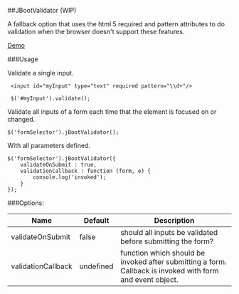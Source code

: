 ##JBootValidator (WIP)

A fallback option that uses the html 5 required and pattern attributes to do validation when the browser doesn't support these features.

[Demo](http://benkiefer.github.io/jbootvalidator)

###Usage

Validate a single input.

     <input id="myInput" type="text" required pattern="\\d+"/>

     $('#myInput').validate();

Validate all inputs of a form each time that the element is focused on or changed.

    $('formSelector').jBootValidator();

With all parameters defined.

    $('formSelector').jBootValidator({
        validateOnSubmit : true,
        validationCallback : function (form, e) {
            console.log('invoked');
        }
    });

###Options:

Name | Default | Description
-----|---------|-----------------------
validateOnSubmit | false | should all inputs be validated before submitting the form?
validationCallback | undefined | function which should be invoked after submitting a form. Callback is invoked with form and event object.



